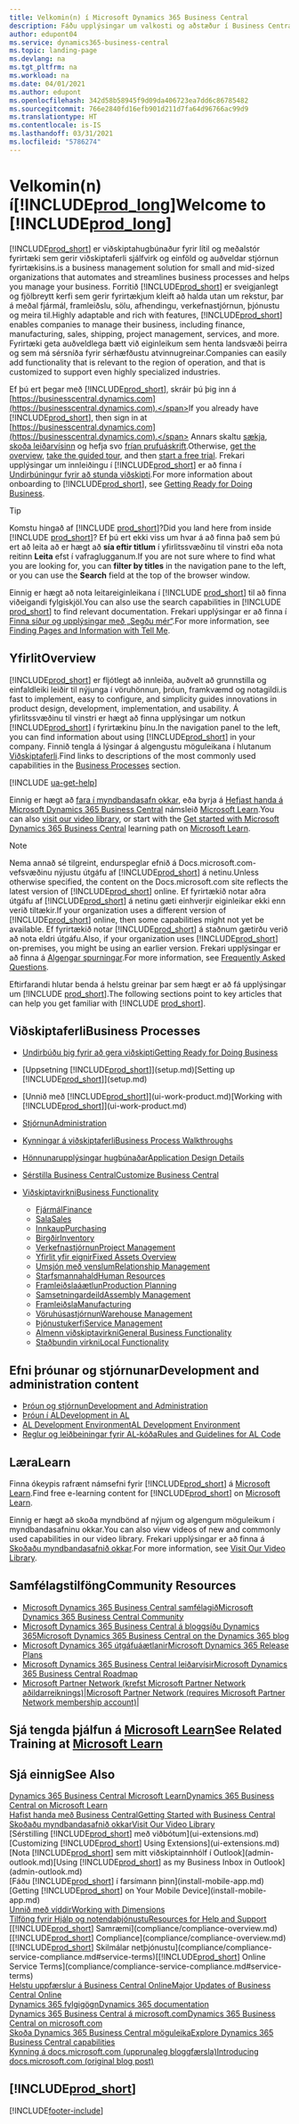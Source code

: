 ```yaml
---
title: Velkomin(n) í Microsoft Dynamics 365 Business Central
description: Fáðu upplýsingar um valkosti og aðstæður í Business Central sem gerir fyrirtækjum kleift að halda utan um rekstur, þar á meðal fjármál, framleiðslu, sölu, afhendingu, verkefnastjórnun, þjónustu og meira til.
author: edupont04
ms.service: dynamics365-business-central
ms.topic: landing-page
ms.devlang: na
ms.tgt_pltfrm: na
ms.workload: na
ms.date: 04/01/2021
ms.author: edupont
ms.openlocfilehash: 342d58b58945f9d09da406723ea7dd6c86785482
ms.sourcegitcommit: 766e2840fd16efb901d211d7fa64d96766ac99d9
ms.translationtype: HT
ms.contentlocale: is-IS
ms.lasthandoff: 03/31/2021
ms.locfileid: "5786274"
---
```

# <a name="welcome-to-prod_long"></a><span data-ttu-id="f854d-103">Velkomin(n) í[!INCLUDE[prod_long](includes/prod_long.md)]</span><span class="sxs-lookup"><span data-stu-id="f854d-103">Welcome to [!INCLUDE[prod_long](includes/prod_long.md)]</span></span>

[!INCLUDE[prod_short](includes/prod_short.md)] <span data-ttu-id="f854d-104">er viðskiptahugbúnaður fyrir lítil og meðalstór fyrirtæki sem gerir viðskiptaferli sjálfvirk og einföld og auðveldar stjórnun fyrirtækisins.</span><span class="sxs-lookup"><span data-stu-id="f854d-104">is a business management solution for small and mid-sized organizations that automates and streamlines business processes and helps you manage your business.</span></span> <span data-ttu-id="f854d-105">Forritið [!INCLUDE[prod_short](includes/prod_short.md)] er sveigjanlegt og fjölbreytt kerfi sem gerir fyrirtækjum kleift að halda utan um rekstur, þar á meðal fjármál, framleiðslu, sölu, afhendingu, verkefnastjórnun, þjónustu og meira til.</span><span class="sxs-lookup"><span data-stu-id="f854d-105">Highly adaptable and rich with features, [!INCLUDE[prod_short](includes/prod_short.md)] enables companies to manage their business, including finance, manufacturing, sales, shipping, project management, services, and more.</span></span> <span data-ttu-id="f854d-106">Fyrirtæki geta auðveldlega bætt við eiginleikum sem henta landsvæði þeirra og sem má sérsníða fyrir sérhæfðustu atvinnugreinar.</span><span class="sxs-lookup"><span data-stu-id="f854d-106">Companies can easily add functionality that is relevant to the region of operation, and that is customized to support even highly specialized industries.</span></span>  

<span data-ttu-id="f854d-107">Ef þú ert þegar með [!INCLUDE[prod_short](includes/prod_short.md)], skráir þú þig inn á [https://businesscentral.dynamics.com](https://businesscentral.dynamics.com).</span><span class="sxs-lookup"><span data-stu-id="f854d-107">If you already have [!INCLUDE[prod_short](includes/prod_short.md)], then sign in at [https://businesscentral.dynamics.com](https://businesscentral.dynamics.com).</span></span> <span data-ttu-id="f854d-108">Annars skaltu [sækja](https://dynamics.microsoft.com/business-central/overview/), [skoða leiðarvísinn](https://dynamics.microsoft.com/en-us/guidedtour/dynamics/business-central/1/1) og hefja svo [frían prufuáskrift](https://go.microsoft.com/fwlink/?linkid=847861).</span><span class="sxs-lookup"><span data-stu-id="f854d-108">Otherwise, [get the overview](https://dynamics.microsoft.com/business-central/overview/),  [take the guided tour](https://dynamics.microsoft.com/en-us/guidedtour/dynamics/business-central/1/1), and then [start a free trial](https://go.microsoft.com/fwlink/?linkid=847861).</span></span> <span data-ttu-id="f854d-109">Frekari upplýsingar um innleiðingu í [!INCLUDE[prod_short](includes/prod_short.md)] er að finna í [Undirbúningur fyrir að stunda viðskipti](ui-get-ready-business.md).</span><span class="sxs-lookup"><span data-stu-id="f854d-109">For more information about onboarding to [!INCLUDE[prod_short](includes/prod_short.md)], see [Getting Ready for Doing Business](ui-get-ready-business.md).</span></span>  

> [!TIP]
> <span data-ttu-id="f854d-110">Komstu hingað af [!INCLUDE [prod_short](includes/prod_short.md)]?</span><span class="sxs-lookup"><span data-stu-id="f854d-110">Did you land here from inside [!INCLUDE [prod_short](includes/prod_short.md)]?</span></span> <span data-ttu-id="f854d-111">Ef þú ert ekki viss um hvar á að finna það sem þú ert að leita að er hægt að **sía eftir titlum** í yfirlitssvæðinu til vinstri eða nota reitinn **Leita** efst í vafraglugganum.</span><span class="sxs-lookup"><span data-stu-id="f854d-111">If you are not sure where to find what you are looking for, you can **filter by titles** in the navigation pane to the left, or you can use the **Search** field at the top of the browser window.</span></span>  
>
> <span data-ttu-id="f854d-112">Einnig er hægt að nota leitareiginleikana í [!INCLUDE [prod_short](includes/prod_short.md)] til að finna viðeigandi fylgiskjöl.</span><span class="sxs-lookup"><span data-stu-id="f854d-112">You can also use the search capabilities in [!INCLUDE [prod_short](includes/prod_short.md)] to find relevant documentation.</span></span> <span data-ttu-id="f854d-113">Frekari upplýsingar er að finna í [Finna síður og upplýsingar með „Segðu mér“](ui-search.md).</span><span class="sxs-lookup"><span data-stu-id="f854d-113">For more information, see [Finding Pages and Information with Tell Me](ui-search.md).</span></span>

## <a name="overview"></a><span data-ttu-id="f854d-114">Yfirlit</span><span class="sxs-lookup"><span data-stu-id="f854d-114">Overview</span></span>

[!INCLUDE[prod_short](includes/prod_short.md)] <span data-ttu-id="f854d-115">er fljótlegt að innleiða, auðvelt að grunnstilla og einfaldleiki leiðir til nýjunga í vöruhönnun, þróun, framkvæmd og notagildi.</span><span class="sxs-lookup"><span data-stu-id="f854d-115">is fast to implement, easy to configure, and simplicity guides innovations in product design, development, implementation, and usability.</span></span> <span data-ttu-id="f854d-116">Á yfirlitssvæðinu til vinstri er hægt að finna upplýsingar um notkun [!INCLUDE[prod_short](includes/prod_short.md)] í fyrirtækinu þínu.</span><span class="sxs-lookup"><span data-stu-id="f854d-116">In the navigation panel to the left, you can find information about using [!INCLUDE[prod_short](includes/prod_short.md)] in your company.</span></span> <span data-ttu-id="f854d-117">Finnið tengla á lýsingar á algengustu möguleikana í hlutanum [Viðskiptaferli](#business-processes).</span><span class="sxs-lookup"><span data-stu-id="f854d-117">Find links to descriptions of the most commonly used capabilities in the [Business Processes](#business-processes) section.</span></span>  

[!INCLUDE [ua-get-help](includes/ua-get-help.md)]

<span data-ttu-id="f854d-118">Einnig er hægt að [fara í myndbandasafn okkar](across-videos.md), eða byrja á [Hefjast handa á Microsoft Dynamics 365 Business Central](/learn/paths/get-started-dynamics-365-business-central/) námsleið [Microsoft Learn](/learn/dynamics365/business-central?WT.mc_id=dyn365bc_landingpage-docs).</span><span class="sxs-lookup"><span data-stu-id="f854d-118">You can also [visit our video library](across-videos.md), or start with the [Get started with Microsoft Dynamics 365 Business Central](/learn/paths/get-started-dynamics-365-business-central/) learning path on [Microsoft Learn](/learn/dynamics365/business-central?WT.mc_id=dyn365bc_landingpage-docs).</span></span>  

> [!NOTE]
> <span data-ttu-id="f854d-119">Nema annað sé tilgreint, endurspeglar efnið á Docs.microsoft.com-vefsvæðinu nýjustu útgáfu af [!INCLUDE[prod_short](includes/prod_short.md)] á netinu.</span><span class="sxs-lookup"><span data-stu-id="f854d-119">Unless otherwise specified, the content on the Docs.microsoft.com site reflects the latest version of [!INCLUDE[prod_short](includes/prod_short.md)] online.</span></span> <span data-ttu-id="f854d-120">Ef fyrirtækið notar aðra útgáfu af [!INCLUDE[prod_short](includes/prod_short.md)] á netinu gæti einhverjir eiginleikar ekki enn verið tiltækir.</span><span class="sxs-lookup"><span data-stu-id="f854d-120">If your organization uses a different version of [!INCLUDE[prod_short](includes/prod_short.md)] online, then some capabilities might not yet be available.</span></span> <span data-ttu-id="f854d-121">Ef fyrirtækið notar [!INCLUDE[prod_short](includes/prod_short.md)] á staðnum gætirðu verið að nota eldri útgáfu.</span><span class="sxs-lookup"><span data-stu-id="f854d-121">Also, if your organization uses [!INCLUDE[prod_short](includes/prod_short.md)] on-premises, you might be using an earlier version.</span></span> <span data-ttu-id="f854d-122">Frekari upplýsingar er að finna á [Algengar spurningar](across-faq.md).</span><span class="sxs-lookup"><span data-stu-id="f854d-122">For more information, see [Frequently Asked Questions](across-faq.md).</span></span>

<span data-ttu-id="f854d-123">Eftirfarandi hlutar benda á helstu greinar þar sem hægt er að fá upplýsingar um [!INCLUDE [prod_short](includes/prod_short.md)].</span><span class="sxs-lookup"><span data-stu-id="f854d-123">The following sections point to key articles that can help you get familiar with [!INCLUDE [prod_short](includes/prod_short.md)].</span></span>  

## <a name="business-processes"></a><span data-ttu-id="f854d-124">Viðskiptaferli</span><span class="sxs-lookup"><span data-stu-id="f854d-124">Business Processes</span></span>

- [<span data-ttu-id="f854d-125">Undirbúðu þig fyrir að gera viðskipti</span><span class="sxs-lookup"><span data-stu-id="f854d-125">Getting Ready for Doing Business</span></span>](ui-get-ready-business.md)
- <span data-ttu-id="f854d-126">[Uppsetning [!INCLUDE[prod_short](includes/prod_short.md)]](setup.md)</span><span class="sxs-lookup"><span data-stu-id="f854d-126">[Setting up [!INCLUDE[prod_short](includes/prod_short.md)]](setup.md)</span></span>
- <span data-ttu-id="f854d-127">[Unnið með [!INCLUDE[prod_short](includes/prod_short.md)]](ui-work-product.md)</span><span class="sxs-lookup"><span data-stu-id="f854d-127">[Working with [!INCLUDE[prod_short](includes/prod_short.md)]](ui-work-product.md)</span></span>
- [<span data-ttu-id="f854d-128">Stjórnun</span><span class="sxs-lookup"><span data-stu-id="f854d-128">Administration</span></span>](admin-setup-and-administration.md)
- [<span data-ttu-id="f854d-129">Kynningar á viðskiptaferli</span><span class="sxs-lookup"><span data-stu-id="f854d-129">Business Process Walkthroughs</span></span>](walkthrough-business-process-walkthroughs.md)
- [<span data-ttu-id="f854d-130">Hönnunarupplýsingar hugbúnaðar</span><span class="sxs-lookup"><span data-stu-id="f854d-130">Application Design Details</span></span>](design-details-application-design.md)
- [<span data-ttu-id="f854d-131">Sérstilla Business Central</span><span class="sxs-lookup"><span data-stu-id="f854d-131">Customize Business Central</span></span>](ui-customizing-overview.md)
- [<span data-ttu-id="f854d-132">Viðskiptavirkni</span><span class="sxs-lookup"><span data-stu-id="f854d-132">Business Functionality</span></span>](across-business-functionality.md)

  - [<span data-ttu-id="f854d-133">Fjármál</span><span class="sxs-lookup"><span data-stu-id="f854d-133">Finance</span></span>](finance.md)
  - [<span data-ttu-id="f854d-134">Sala</span><span class="sxs-lookup"><span data-stu-id="f854d-134">Sales</span></span>](sales-manage-sales.md)
  - [<span data-ttu-id="f854d-135">Innkaup</span><span class="sxs-lookup"><span data-stu-id="f854d-135">Purchasing</span></span>](purchasing-manage-purchasing.md)
  - [<span data-ttu-id="f854d-136">Birgðir</span><span class="sxs-lookup"><span data-stu-id="f854d-136">Inventory</span></span>](inventory-manage-inventory.md)
  - [<span data-ttu-id="f854d-137">Verkefnastjórnun</span><span class="sxs-lookup"><span data-stu-id="f854d-137">Project Management</span></span>](projects-manage-projects.md)
  - [<span data-ttu-id="f854d-138">Yfirlit yfir eignir</span><span class="sxs-lookup"><span data-stu-id="f854d-138">Fixed Assets Overview</span></span>](fa-manage.md)
  - [<span data-ttu-id="f854d-139">Umsjón með venslum</span><span class="sxs-lookup"><span data-stu-id="f854d-139">Relationship Management</span></span>](marketing-relationship-management.md)
  - [<span data-ttu-id="f854d-140">Starfsmannahald</span><span class="sxs-lookup"><span data-stu-id="f854d-140">Human Resources</span></span>](hr-manage-human-resources.md)
  - [<span data-ttu-id="f854d-141">Framleiðslaáætlun</span><span class="sxs-lookup"><span data-stu-id="f854d-141">Production Planning</span></span>](production-planning.md)
  - [<span data-ttu-id="f854d-142">Samsetningardeild</span><span class="sxs-lookup"><span data-stu-id="f854d-142">Assembly Management</span></span>](assembly-assemble-items.md)
  - [<span data-ttu-id="f854d-143">Framleiðsla</span><span class="sxs-lookup"><span data-stu-id="f854d-143">Manufacturing</span></span>](production-manage-manufacturing.md)
  - [<span data-ttu-id="f854d-144">Vöruhúsastjórnun</span><span class="sxs-lookup"><span data-stu-id="f854d-144">Warehouse Management</span></span>](warehouse-manage-warehouse.md)
  - [<span data-ttu-id="f854d-145">Þjónustukerfi</span><span class="sxs-lookup"><span data-stu-id="f854d-145">Service Management</span></span>](service-service.md)
  - [<span data-ttu-id="f854d-146">Almenn viðskiptavirkni</span><span class="sxs-lookup"><span data-stu-id="f854d-146">General Business Functionality</span></span>](ui-across-business-areas.md)
  - [<span data-ttu-id="f854d-147">Staðbundin virkni</span><span class="sxs-lookup"><span data-stu-id="f854d-147">Local Functionality</span></span>](about-localization.md)

## <a name="development-and-administration-content"></a><span data-ttu-id="f854d-148">Efni þróunar og stjórnunar</span><span class="sxs-lookup"><span data-stu-id="f854d-148">Development and administration content</span></span>

- [<span data-ttu-id="f854d-149">Þróun og stjórnun</span><span class="sxs-lookup"><span data-stu-id="f854d-149">Development and Administration</span></span>](/dynamics365/business-central/dev-itpro/index)
- [<span data-ttu-id="f854d-150">Þróun í AL</span><span class="sxs-lookup"><span data-stu-id="f854d-150">Development in AL</span></span>](/dynamics365/business-central/dev-itpro/developer/devenv-dev-overview)
- [<span data-ttu-id="f854d-151">AL Development Environment</span><span class="sxs-lookup"><span data-stu-id="f854d-151">AL Development Environment</span></span>](/dynamics365/business-central/dev-itpro/developer/devenv-reference-overview)
- [<span data-ttu-id="f854d-152">Reglur og leiðbeiningar fyrir AL-kóða</span><span class="sxs-lookup"><span data-stu-id="f854d-152">Rules and Guidelines for AL Code</span></span>](/dynamics365/business-central/dev-itpro/compliance/apptest-overview)

## <a name="learn"></a><span data-ttu-id="f854d-153">Læra</span><span class="sxs-lookup"><span data-stu-id="f854d-153">Learn</span></span>

<span data-ttu-id="f854d-154">Finna ókeypis rafrænt námsefni fyrir [!INCLUDE[prod_short](includes/prod_short.md)] á [Microsoft Learn](/learn/dynamics365/business-central?WT.mc_id=dyn365bc_landingpage-docs).</span><span class="sxs-lookup"><span data-stu-id="f854d-154">Find free e-learning content for [!INCLUDE[prod_short](includes/prod_short.md)] on [Microsoft Learn](/learn/dynamics365/business-central?WT.mc_id=dyn365bc_landingpage-docs).</span></span>  

<span data-ttu-id="f854d-155">Einnig er hægt að skoða myndbönd af nýjum og algengum möguleikum í myndbandasafninu okkar.</span><span class="sxs-lookup"><span data-stu-id="f854d-155">You can also view videos of new and commonly used capabilities in our video library.</span></span> <span data-ttu-id="f854d-156">Frekari upplýsingar er að finna á [Skoðaðu myndbandasafnið okkar](across-videos.md).</span><span class="sxs-lookup"><span data-stu-id="f854d-156">For more information, see [Visit Our Video Library](across-videos.md).</span></span>  

## <a name="community-resources"></a><span data-ttu-id="f854d-157">Samfélagstilföng</span><span class="sxs-lookup"><span data-stu-id="f854d-157">Community Resources</span></span>

- [<span data-ttu-id="f854d-158">Microsoft Dynamics 365 Business Central samfélagið</span><span class="sxs-lookup"><span data-stu-id="f854d-158">Microsoft Dynamics 365 Business Central Community</span></span>](https://community.dynamics.com/business)
- [<span data-ttu-id="f854d-159">Microsoft Dynamics 365 Business Central á bloggsíðu Dynamics 365</span><span class="sxs-lookup"><span data-stu-id="f854d-159">Microsoft Dynamics 365 Business Central on the Dynamics 365 blog</span></span>](https://cloudblogs.microsoft.com/dynamics365/it/product/business-central/)
- [<span data-ttu-id="f854d-160">Microsoft Dynamics 365 útgáfuáætlanir</span><span class="sxs-lookup"><span data-stu-id="f854d-160">Microsoft Dynamics 365 Release Plans</span></span>](/dynamics365/release-plans/)
- [<span data-ttu-id="f854d-161">Microsoft Dynamics 365 Business Central leiðarvísir</span><span class="sxs-lookup"><span data-stu-id="f854d-161">Microsoft Dynamics 365 Business Central Roadmap</span></span>](https://dynamics.microsoft.com/roadmap/business-central/)
- <span data-ttu-id="f854d-162">[Microsoft Partner Network \(krefst Microsoft Partner Network aðildarreiknings\)](https://mspartner.microsoft.com/en/us/windows/index.aspx)|</span><span class="sxs-lookup"><span data-stu-id="f854d-162">[Microsoft Partner Network \(requires Microsoft Partner Network membership account\)](https://mspartner.microsoft.com/en/us/windows/index.aspx)|</span></span>  

## <a name="see-related-training-at-microsoft-learn"></a><span data-ttu-id="f854d-163">Sjá tengda þjálfun á [Microsoft Learn](/learn/dynamics365/business-central?WT.mc_id=dyn365bc_landingpage-docs)</span><span class="sxs-lookup"><span data-stu-id="f854d-163">See Related Training at [Microsoft Learn](/learn/dynamics365/business-central?WT.mc_id=dyn365bc_landingpage-docs)</span></span>

## <a name="see-also"></a><span data-ttu-id="f854d-164">Sjá einnig</span><span class="sxs-lookup"><span data-stu-id="f854d-164">See Also</span></span>

[<span data-ttu-id="f854d-165">Dynamics 365 Business Central Microsoft Learn</span><span class="sxs-lookup"><span data-stu-id="f854d-165">Dynamics 365 Business Central on Microsoft Learn</span></span>](/learn/dynamics365/business-central?WT.mc_id=dyn365bc_landingpage-docs)  
[<span data-ttu-id="f854d-166">Hafist handa með Business Central</span><span class="sxs-lookup"><span data-stu-id="f854d-166">Getting Started with Business Central</span></span>](ui-get-ready-business.md)  
[<span data-ttu-id="f854d-167">Skoðaðu myndbandasafnið okkar</span><span class="sxs-lookup"><span data-stu-id="f854d-167">Visit Our Video Library</span></span>](across-videos.md)  
<span data-ttu-id="f854d-168">[Sérstilling [!INCLUDE[prod_short](includes/prod_short.md)] með viðbótum](ui-extensions.md)</span><span class="sxs-lookup"><span data-stu-id="f854d-168">[Customizing [!INCLUDE[prod_short](includes/prod_short.md)] Using Extensions](ui-extensions.md)</span></span>  
<span data-ttu-id="f854d-169">[Nota [!INCLUDE[prod_short](includes/prod_short.md)] sem mitt viðskiptainnhólf í Outlook](admin-outlook.md)</span><span class="sxs-lookup"><span data-stu-id="f854d-169">[Using [!INCLUDE[prod_short](includes/prod_short.md)] as my Business Inbox in Outlook](admin-outlook.md)</span></span>  
<span data-ttu-id="f854d-170">[Fáðu [!INCLUDE[prod_short](includes/prod_short.md)] í farsímann þinn](install-mobile-app.md)</span><span class="sxs-lookup"><span data-stu-id="f854d-170">[Getting [!INCLUDE[prod_short](includes/prod_short.md)] on Your Mobile Device](install-mobile-app.md)</span></span>  
[<span data-ttu-id="f854d-171">Unnið með víddir</span><span class="sxs-lookup"><span data-stu-id="f854d-171">Working with Dimensions</span></span>](finance-dimensions.md)  
[<span data-ttu-id="f854d-172">Tilföng fyrir Hjálp og notendaþjónustu</span><span class="sxs-lookup"><span data-stu-id="f854d-172">Resources for Help and Support</span></span>](product-help-and-support.md)  
<span data-ttu-id="f854d-173">[[!INCLUDE[prod_short](includes/prod_short.md)] Samræmi](compliance/compliance-overview.md)</span><span class="sxs-lookup"><span data-stu-id="f854d-173">[[!INCLUDE[prod_short](includes/prod_short.md)] Compliance](compliance/compliance-overview.md)</span></span>  
<span data-ttu-id="f854d-174">[[!INCLUDE[prod_short](includes/prod_short.md)] Skilmálar netþjónustu](compliance/compliance-service-compliance.md#service-terms)</span><span class="sxs-lookup"><span data-stu-id="f854d-174">[[!INCLUDE[prod_short](includes/prod_short.md)] Online Service Terms](compliance/compliance-service-compliance.md#service-terms)</span></span>  
[<span data-ttu-id="f854d-175">Helstu uppfærslur á Business Central Online</span><span class="sxs-lookup"><span data-stu-id="f854d-175">Major Updates of Business Central Online</span></span>](/dynamics365/business-central/dev-itpro/administration/update-rollout-timelime)  
[<span data-ttu-id="f854d-176">Dynamics 365 fylgigögn</span><span class="sxs-lookup"><span data-stu-id="f854d-176">Dynamics 365 documentation</span></span>](/dynamics365/)  
[<span data-ttu-id="f854d-177">Dynamics 365 Business Central á microsoft.com</span><span class="sxs-lookup"><span data-stu-id="f854d-177">Dynamics 365 Business Central on microsoft.com</span></span>](https://dynamics.microsoft.com/business-central/overview/)  
[<span data-ttu-id="f854d-178">Skoða Dynamics 365 Business Central möguleika</span><span class="sxs-lookup"><span data-stu-id="f854d-178">Explore Dynamics 365 Business Central capabilities</span></span>](https://dynamics.microsoft.com/business-central/capabilities/)  
[<span data-ttu-id="f854d-179">Kynning á docs.microsoft.com (upprunaleg bloggfærsla)</span><span class="sxs-lookup"><span data-stu-id="f854d-179">Introducing docs.microsoft.com (original blog post)</span></span>](/teamblog/introducing-docs-microsoft-com)  

## [!INCLUDE[prod_short](includes/free_trial_md.md)]


[!INCLUDE[footer-include](includes/footer-banner.md)]
